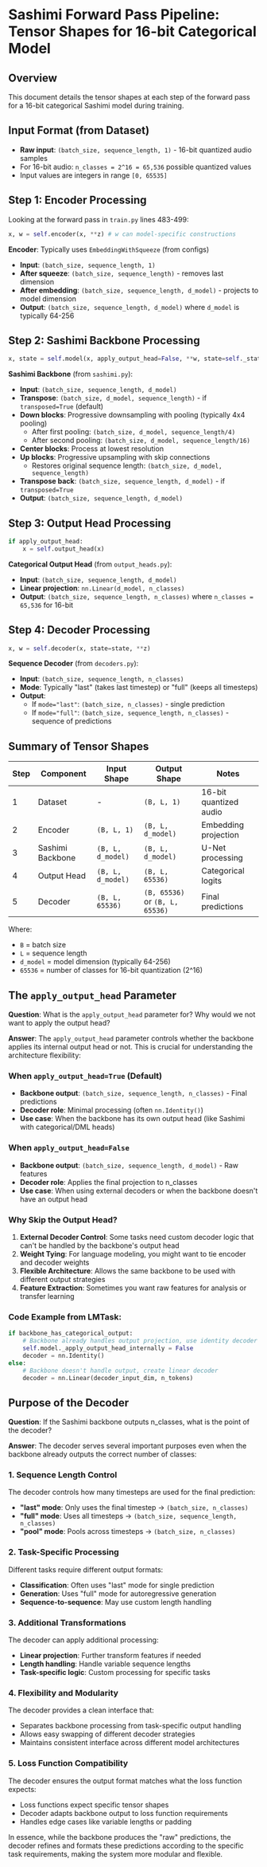 # Sashimi Forward Pass Pipeline: Tensor Shapes for 16-bit Categorical Model

## Overview
This document details the tensor shapes at each step of the forward pass for a 16-bit categorical Sashimi model during training.

## Input Format (from Dataset)
- **Raw input**: `(batch_size, sequence_length, 1)` - 16-bit quantized audio samples
- For 16-bit audio: `n_classes = 2^16 = 65,536` possible quantized values
- Input values are integers in range `[0, 65535]`

## Step 1: Encoder Processing
Looking at the forward pass in `train.py` lines 483-499:

```python
x, w = self.encoder(x, **z) # w can model-specific constructions
```

**Encoder**: Typically uses `EmbeddingWithSqueeze` (from configs)
- **Input**: `(batch_size, sequence_length, 1)` 
- **After squeeze**: `(batch_size, sequence_length)` - removes last dimension
- **After embedding**: `(batch_size, sequence_length, d_model)` - projects to model dimension
- **Output**: `(batch_size, sequence_length, d_model)` where `d_model` is typically 64-256

## Step 2: Sashimi Backbone Processing
```python
x, state = self.model(x, apply_output_head=False, **w, state=self._state)
```

**Sashimi Backbone** (from `sashimi.py`):
- **Input**: `(batch_size, sequence_length, d_model)`
- **Transpose**: `(batch_size, d_model, sequence_length)` - if `transposed=True` (default)
- **Down blocks**: Progressive downsampling with pooling (typically 4x4 pooling)
  - After first pooling: `(batch_size, d_model, sequence_length/4)`
  - After second pooling: `(batch_size, d_model, sequence_length/16)`
- **Center blocks**: Process at lowest resolution
- **Up blocks**: Progressive upsampling with skip connections
  - Restores original sequence length: `(batch_size, d_model, sequence_length)`
- **Transpose back**: `(batch_size, sequence_length, d_model)` - if `transposed=True`
- **Output**: `(batch_size, sequence_length, d_model)`

## Step 3: Output Head Processing
```python
if apply_output_head:
    x = self.output_head(x)
```

**Categorical Output Head** (from `output_heads.py`):
- **Input**: `(batch_size, sequence_length, d_model)`
- **Linear projection**: `nn.Linear(d_model, n_classes)`
- **Output**: `(batch_size, sequence_length, n_classes)` where `n_classes = 65,536` for 16-bit

## Step 4: Decoder Processing
```python
x, w = self.decoder(x, state=state, **z)
```

**Sequence Decoder** (from `decoders.py`):
- **Input**: `(batch_size, sequence_length, n_classes)`
- **Mode**: Typically "last" (takes last timestep) or "full" (keeps all timesteps)
- **Output**: 
  - If `mode="last"`: `(batch_size, n_classes)` - single prediction
  - If `mode="full"`: `(batch_size, sequence_length, n_classes)` - sequence of predictions

## Summary of Tensor Shapes

| Step | Component | Input Shape | Output Shape | Notes |
|------|-----------|-------------|--------------|-------|
| 1 | Dataset | - | `(B, L, 1)` | 16-bit quantized audio |
| 2 | Encoder | `(B, L, 1)` | `(B, L, d_model)` | Embedding projection |
| 3 | Sashimi Backbone | `(B, L, d_model)` | `(B, L, d_model)` | U-Net processing |
| 4 | Output Head | `(B, L, d_model)` | `(B, L, 65536)` | Categorical logits |
| 5 | Decoder | `(B, L, 65536)` | `(B, 65536)` or `(B, L, 65536)` | Final predictions |

Where:
- `B` = batch size
- `L` = sequence length  
- `d_model` = model dimension (typically 64-256)
- `65536` = number of classes for 16-bit quantization (2^16)

## The `apply_output_head` Parameter

**Question**: What is the `apply_output_head` parameter for? Why would we not want to apply the output head?

**Answer**: The `apply_output_head` parameter controls whether the backbone applies its internal output head or not. This is crucial for understanding the architecture flexibility:

### When `apply_output_head=True` (Default)
- **Backbone output**: `(batch_size, sequence_length, n_classes)` - Final predictions
- **Decoder role**: Minimal processing (often `nn.Identity()`)
- **Use case**: When the backbone has its own output head (like Sashimi with categorical/DML heads)

### When `apply_output_head=False`
- **Backbone output**: `(batch_size, sequence_length, d_model)` - Raw features
- **Decoder role**: Applies the final projection to n_classes
- **Use case**: When using external decoders or when the backbone doesn't have an output head

### Why Skip the Output Head?

1. **External Decoder Control**: Some tasks need custom decoder logic that can't be handled by the backbone's output head
2. **Weight Tying**: For language modeling, you might want to tie encoder and decoder weights
3. **Flexible Architecture**: Allows the same backbone to be used with different output strategies
4. **Feature Extraction**: Sometimes you want raw features for analysis or transfer learning

### Code Example from LMTask:
```python
if backbone_has_categorical_output:
    # Backbone already handles output projection, use identity decoder
    self.model._apply_output_head_internally = False
    decoder = nn.Identity()
else:
    # Backbone doesn't handle output, create linear decoder
    decoder = nn.Linear(decoder_input_dim, n_tokens)
```

## Purpose of the Decoder

**Question**: If the Sashimi backbone outputs n_classes, what is the point of the decoder?

**Answer**: The decoder serves several important purposes even when the backbone already outputs the correct number of classes:

### 1. **Sequence Length Control**
The decoder controls how many timesteps are used for the final prediction:
- **"last" mode**: Only uses the final timestep → `(batch_size, n_classes)`
- **"full" mode**: Uses all timesteps → `(batch_size, sequence_length, n_classes)`
- **"pool" mode**: Pools across timesteps → `(batch_size, n_classes)`

### 2. **Task-Specific Processing**
Different tasks require different output formats:
- **Classification**: Often uses "last" mode for single prediction
- **Generation**: Uses "full" mode for autoregressive generation
- **Sequence-to-sequence**: May use custom length handling

### 3. **Additional Transformations**
The decoder can apply additional processing:
- **Linear projection**: Further transform features if needed
- **Length handling**: Handle variable sequence lengths
- **Task-specific logic**: Custom processing for specific tasks

### 4. **Flexibility and Modularity**
The decoder provides a clean interface that:
- Separates backbone processing from task-specific output handling
- Allows easy swapping of different decoder strategies
- Maintains consistent interface across different model architectures

### 5. **Loss Function Compatibility**
The decoder ensures the output format matches what the loss function expects:
- Loss functions expect specific tensor shapes
- Decoder adapts backbone output to loss function requirements
- Handles edge cases like variable lengths or padding

In essence, while the backbone produces the "raw" predictions, the decoder refines and formats these predictions according to the specific task requirements, making the system more modular and flexible.

